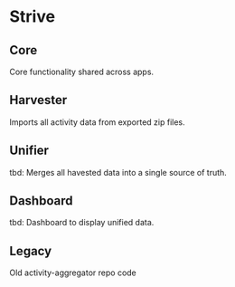 # Strive

## Core

Core functionality shared across apps.

## Harvester

Imports all activity data from exported zip files.

## Unifier

tbd: Merges all havested data into a single source of truth.

## Dashboard

tbd: Dashboard to display unified data.

## Legacy

Old activity-aggregator repo code